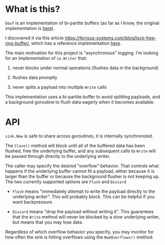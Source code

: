 # What is this?

`bbuf` is an implementation of bi-partite buffers (as far as I know, the
original implementation is
[here](https://www.codeproject.com/Articles/3479/The-Bip-Buffer-The-Circular-Buffer-with-a-Twist)).

I discovered it via this article
https://ferrous-systems.com/blog/lock-free-ring-buffer/, which has a reference
implementation [here](https://github.com/jamesmunns/bbqueue/).

The main motivation for this project is "asynchronous" logging. I'm looking for
an implementation of `io.Writer` that:

1. never blocks under normal operations (flushes data in the background)

2. flushes data promptly

3. never splits a payload into multiple `Write` calls

This implementation uses a bi-partite buffer to avoid splitting payloads, and a
background goroutine to flush data eagerly when it becomes available.

# API

`sink.New` is safe to share across goroutines, it is internally synchronized.

The `Close()` method will block until all of the buffered data has been flushed,
free the underlying buffer, and any subsequent calls to `Write` will be passed
through directly to the underlying writer.

The caller may specify the desired "overflow" behavior. That controls what
happens if the underlying buffer cannot fit a payload, either because it is
larger than the buffer or because the background flusher is not keeping up. The
two currently supported options are `Flush` and `Discard`

- `Flush` means "immediately attempt to write the payload directly to the
underlying writer". This will probably block. This can be helpful if you want
backpressure.

- `Discard` means "drop the payload without writing it". This guarantees that
the `Write` method will never be blocked by a slow underlying writer, but means
that you may lose data.

Regardless of which overflow behavior you specify, you may monitor for how often
the sink is hitting overflows using the `NumOverflows()` method.